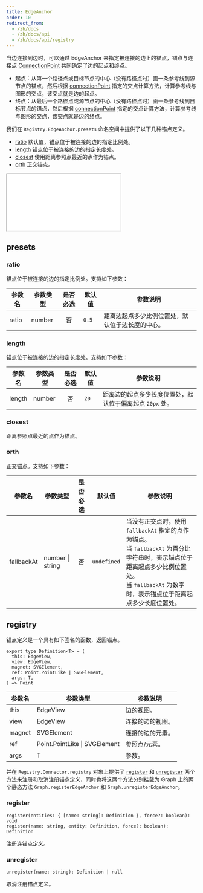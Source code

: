 ```yaml
---
title: EdgeAnchor
order: 10
redirect_from:
  - /zh/docs
  - /zh/docs/api
  - /zh/docs/api/registry
---
```


当边连接到边时，可以通过 EdgeAnchor 来指定被连接的边上的锚点，锚点与连接点 [ConnectionPoint](./connection-point) 共同确定了边的起点和终点。

- 起点：从第一个路径点或目标节点的中心（没有路径点时）画一条参考线到源节点的锚点，然后根据 [connectionPoint](../model/edge#source-和-target) 指定的交点计算方法，计算参考线与图形的交点，该交点就是边的起点。
- 终点：从最后一个路径点或源节点的中心（没有路径点时）画一条参考线到目标节点的锚点，然后根据 [connectionPoint](../model/edge#source-和-target) 指定的交点计算方法，计算参考线与图形的交点，该交点就是边的终点。

我们在 `Registry.EdgeAnchor.presets` 命名空间中提供了以下几种锚点定义。

  - [ratio](#ratio) 默认值，锚点位于被连接的边的指定比例处。
  - [length](#length) 锚点位于被连接的边的指定长度处。
  - [closest](#closest) 使用距离参照点最近的点作为锚点。
  - [orth](#orth) 正交锚点。

<iframe src="/demos/api/registry/edge-anchor/playground"></iframe>

## presets

### ratio

锚点位于被连接的边的指定比例处。支持如下参数：

| 参数名 | 参数类型 | 是否必选 | 默认值 | 参数说明                                       |
|--------|----------|:-------:|--------|--------------------------------------------|
| ratio  | number   |    否    | `0.5`  | 距离边起点多少比例位置处，默认位于边长度的中心。 |

### length

锚点位于被连接的边的指定长度处。支持如下参数：

| 参数名 | 参数类型 | 是否必选 | 默认值 | 参数说明                                               |
|--------|----------|:-------:|--------|----------------------------------------------------|
| length | number   |    否    | `20`   | 距离边的起点多少长度位置处，默认位于偏离起点 `20px` 处。 |

### closest

距离参照点最近的点作为锚点。

### orth

正交锚点。支持如下参数：

| 参数名     | 参数类型         | 是否必选 | 默认值      | 参数说明                                                                                                                                                                                     |
|------------|------------------|:-------:|-------------|------------------------------------------------------------------------------------------------------------------------------------------------------------------------------------------|
| fallbackAt | number \| string |    否    | `undefined` | 当没有正交点时，使用 `fallbackAt` 指定的点作为锚点。<br>当 `fallbackAt` 为百分比字符串时，表示锚点位于距离起点多少比例位置处。 <br> 当 `fallbackAt` 为数字时，表示锚点位于距离起点多少长度位置处。 |

## registry

锚点定义是一个具有如下签名的函数，返回锚点。

```sign
export type Definition<T> = (
  this: EdgeView,
  view: EdgeView,
  magnet: SVGElement,
  ref: Point.PointLike | SVGElement,
  args: T,
) => Point
```

| 参数名 | 参数类型                      | 参数说明        |
|--------|-------------------------------|---------------|
| this   | EdgeView                      | 边的视图。       |
| view   | EdgeView                      | 连接的边的视图。 |
| magnet | SVGElement                    | 连接的边的元素。 |
| ref    | Point.PointLike \| SVGElement | 参照点/元素。    |
| args   | T                             | 参数。           |

并在 `Registry.Connector.registry` 对象上提供了 [`register`](#register) 和 [`unregister`](#unregister) 两个方法来注册和取消注册锚点定义，同时也将这两个方法分别挂载为 Graph 上的两个静态方法 `Graph.registerEdgeAnchor` 和 `Graph.unregisterEdgeAnchor`。

### register

```sign
register(entities: { [name: string]: Definition }, force?: boolean): void
register(name: string, entity: Definition, force?: boolean): Definition
```

注册连锚点定义。

### unregister

```sign
unregister(name: string): Definition | null
```

取消注册锚点定义。
